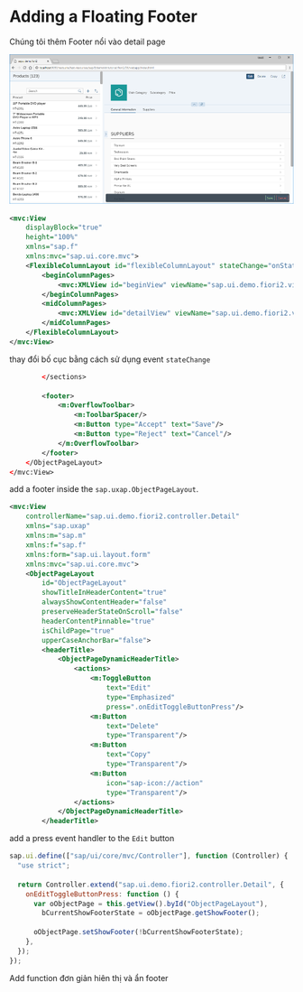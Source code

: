 # Adding a Floating Footer

Chúng tôi thêm Footer nổi vào detail page

![alt text](image-1.png)

```xml
<mvc:View
	displayBlock="true"
	height="100%"
	xmlns="sap.f"
	xmlns:mvc="sap.ui.core.mvc">
	<FlexibleColumnLayout id="flexibleColumnLayout" stateChange="onStateChanged" backgroundDesign="Solid">
		<beginColumnPages>
			<mvc:XMLView id="beginView" viewName="sap.ui.demo.fiori2.view.List"/>
		</beginColumnPages>
		<midColumnPages>
			<mvc:XMLView id="detailView" viewName="sap.ui.demo.fiori2.view.Detail"/>
		</midColumnPages>
	</FlexibleColumnLayout>
</mvc:View>
```

thay đổi bố cục bằng cách sử dụng event `stateChange`

```xml
		</sections>

		<footer>
			<m:OverflowToolbar>
				<m:ToolbarSpacer/>
				<m:Button type="Accept" text="Save"/>
				<m:Button type="Reject" text="Cancel"/>
			</m:OverflowToolbar>
		</footer>
	</ObjectPageLayout>
</mvc:View>
```

add a footer inside the `sap.uxap.ObjectPageLayout`.

```xml
<mvc:View
	controllerName="sap.ui.demo.fiori2.controller.Detail"
	xmlns="sap.uxap"
	xmlns:m="sap.m"
	xmlns:f="sap.f"
	xmlns:form="sap.ui.layout.form"
	xmlns:mvc="sap.ui.core.mvc">
	<ObjectPageLayout
		id="ObjectPageLayout"
		showTitleInHeaderContent="true"
		alwaysShowContentHeader="false"
		preserveHeaderStateOnScroll="false"
		headerContentPinnable="true"
		isChildPage="true"
		upperCaseAnchorBar="false">
		<headerTitle>
			<ObjectPageDynamicHeaderTitle>
				<actions>
					<m:ToggleButton
						text="Edit"
						type="Emphasized"
						press=".onEditToggleButtonPress"/>
					<m:Button
						text="Delete"
						type="Transparent"/>
					<m:Button
						text="Copy"
						type="Transparent"/>
					<m:Button
						icon="sap-icon://action"
						type="Transparent"/>
				</actions>
			</ObjectPageDynamicHeaderTitle>
		</headerTitle>
```

add a press event handler to the `Edit` button

```js
sap.ui.define(["sap/ui/core/mvc/Controller"], function (Controller) {
  "use strict";

  return Controller.extend("sap.ui.demo.fiori2.controller.Detail", {
    onEditToggleButtonPress: function () {
      var oObjectPage = this.getView().byId("ObjectPageLayout"),
        bCurrentShowFooterState = oObjectPage.getShowFooter();

      oObjectPage.setShowFooter(!bCurrentShowFooterState);
    },
  });
});
```

Add function đơn giản hiên thị và ẩn footer
